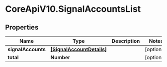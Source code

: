 # CoreApiV10.SignalAccountsList

## Properties
Name | Type | Description | Notes
------------ | ------------- | ------------- | -------------
**signalAccounts** | [**[SignalAccountDetails]**](SignalAccountDetails.md) |  | [optional] 
**total** | **Number** |  | [optional] 


